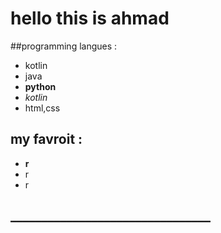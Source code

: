# hello this is ahmad 
##programming langues :
- kotlin
- java
- **python**
- _kotlin_
- html,css
## my favroit :
- **r**
- r
- r
## ________________________________
